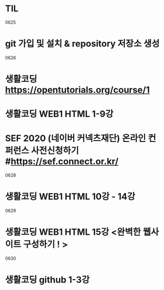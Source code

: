# TIL

0625 
# git 가입 및 설치 & repository 저장소 생성  
0626 
# 생활코딩 https://opentutorials.org/course/1
# 생활코딩 WEB1 HTML 1-9강 
# SEF 2020 (네이버 커넥츠재단) 온라인 컨퍼런스 사전신청하기 #https://sef.connect.or.kr/
0628
# 생활코딩 WEB1 HTML 10강 - 14강
0629
# 생활코딩 WEB1 HTML 15강 <완벽한 웹사이트 구성하기 ! >
0630
# 생활코딩 github 1-3강 
